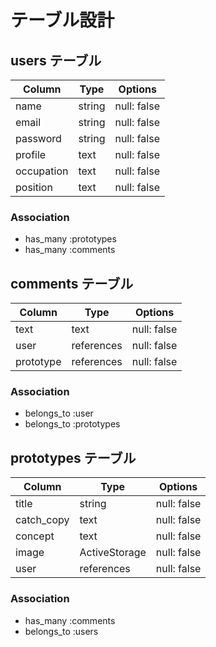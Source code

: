 # テーブル設計

## users テーブル

| Column             | Type   | Options     |
| ------------------ | ------ | ----------- |
| name               | string | null: false |
| email              | string | null: false |
| password           | string | null: false |
| profile            | text   | null: false |
| occupation         | text   | null: false |
| position           | text   | null: false |




### Association

- has_many :prototypes
- has_many :comments

## comments テーブル

| Column      | Type       | Options     |
| ----------- | ---------- | ----------- |
| text        | text       | null: false |
| user        | references | null: false |
| prototype   | references | null: false |

### Association

- belongs_to :user
- belongs_to :prototypes

## prototypes テーブル

| Column      | Type          | Options     |
| ----------- | --------------| ----------- |
| title       | string        | null: false |
| catch_copy  | text          | null: false |
| concept     | text          | null: false |
| image       | ActiveStorage | null: false |
| user        | references    | null: false |
 


### Association

- has_many   :comments
- belongs_to :users


